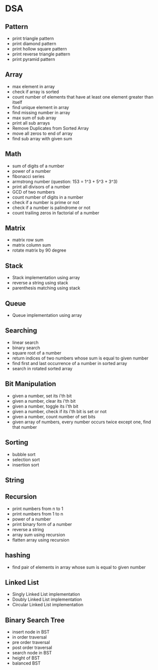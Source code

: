 # DSA

## Pattern
* print triangle pattern
* print diamond pattern
* print hollow square pattern
* print reverse triangle pattern
* print pyramid pattern

## Array
* max element in array
* check if array is sorted
* count number of elements that have at least one element greater than itself
* find unique element in array
* find missing number in array
* max sum of sub array
* print all sub arrays
* Remove Duplicates from Sorted Array
* move all zeros to end of array
* find sub array with given sum

## Math
* sum of digits of a number
* power of a number
* fibonacci series
* armstrong number (question: 153 = 1^3 + 5^3 + 3^3)
* print all divisors of a number
* GCD of two numbers
* count number of digits in a number
* check if a number is prime or not
* check if a number is palindrome or not
* count trailing zeros in factorial of a number

## Matrix
* matrix row sum
* matrix column sum
* rotate matrix by 90 degree

## Stack
* Stack implementation using array
* reverse a string using stack
* parenthesis matching using stack

## Queue
* Queue implementation using array

## Searching
* linear search
* binary search
* square root of a number
* return indices of two numbers whose sum is equal to given number
* find first and last occurrence of a number in sorted array
* search in rotated sorted array

## Bit Manipulation
* given a number, set its i'th bit
* given a number, clear its i'th bit
* given a number, toggle its i'th bit
* given a number, check if its i'th bit is set or not
* given a number, count number of set bits
* given array of numbers, every number occurs twice except one, find that number

## Sorting
* bubble sort
* selection sort
* insertion sort

## String

## Recursion
* print numbers from n to 1
* print numbers from 1 to n
* power of a number
* print binary form of a number
* reverse a string
* array sum using recursion
* flatten array using recursion

## hashing
* find pair of elements in array whose sum is equal to given number


## Linked List
* Singly Linked List implementation
* Doubly Linked List implementation
* Circular Linked List implementation

## Binary Search Tree
* insert node in BST
* in order traversal
* pre order traversal
* post order traversal
* search node in BST
* height of BST
* balanced BST